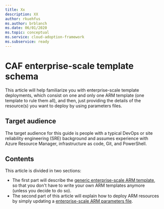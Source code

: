 ```yaml
---
title: Xx
description: XX
author: rkuehfus
ms.author: brblanch
ms.date: 06/01/2020
ms.topic: conceptual
ms.service: cloud-adoption-framework
ms.subservice: ready
---
```


# CAF enterprise-scale template schema

This article will help familiarize you with enterprise-scale template deployments, which consist on one and only one ARM template (one template to rule them all), and then, just providing the details of the resource(s) you want to deploy by using parameters files.

## Target audience

The target audience for this guide is people with a typical DevOps or site reliability engineering (SRE) background and assumes experience with Azure Resource Manager, infrastructure as code, Git, and PowerShell.

## Contents

This article is divided in two sections:

- The first part will describe the [generic enterprise-scale ARM template](./template-schema.md), so that you don't have to write your own ARM templates anymore (unless you decide to do so).
- The second part of this article will explain how to deploy ARM resources by simply updating a [enterprise-scale ARM parameters file](./parameters-schema.md).
